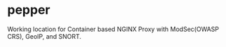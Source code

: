 # pepper
Working location for Container based NGINX Proxy with ModSec(OWASP CRS), GeoIP, and SNORT.
